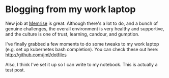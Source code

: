 # Blogging from my work laptop

New job at [Memrise](https://www.memrise.com/) is great. Although there's a
lot to do, and a bunch of genuine challenges, the overall environment is very
healthy and supportive, and the culture is one of trust, learning, candour,
and gumption.

I've finally grabbed a few moments to do some tweaks to my work laptop (e.g.
set up kubernetes bash completion). You can check these out here:
http://github.com/jml/dotfiles

Also, I think I've set it up so I can write to my notebook. This is actually a
test post.
